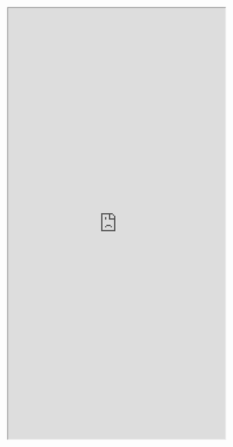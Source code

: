 <iframe 
src="https://coda.io/embed/jD38E5fJk_/#Full-Active-Inference-Ontology_tuuOJ_Ew/r46&view=full&viewMode=embedplay&hideSections=true" 
width=900 
height=1000 
style="max-width: 100%;" 
allow="fullscreen">
</iframe>